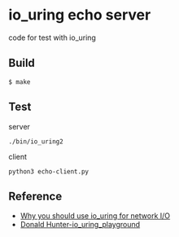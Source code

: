 # io_uring echo server

code for test with io_uring 


## Build

```
$ make
```

## Test

server

```
./bin/io_uring2

```

client

```
python3 echo-client.py
```

## Reference

- [Why you should use io_uring for network I/O](https://developers.redhat.com/articles/2023/04/12/why-you-should-use-iouring-network-io#:~:text=io_uring%20is%20an%20asynchronous%20I,O%20requests%20to%20the%20kernel.)
- [Donald Hunter-io_uring_playground](https://github.com/donaldh/io_uring_playground) 
